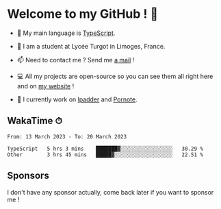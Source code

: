 # Welcome to my GitHub ! 🌃

- 🔭 My main language is [TypeScript](https://www.typescriptlang.org/).

- 🌱 I am a student at Lycée Turgot in Limoges, France.

- 📫 Need to contact me ? Send me <a href="mailto:mikkel@milescode.dev">a mail</a> !

- 💻 All my projects are open-source so you can see them all right here and on <a href="https://www.vexcited.ml">my website</a> !

- 👀 I currently work on [lpadder](https://github.com/Vexcited/lpadder) and [Pornote](https://github.com/Vexcited/Pornote).

## WakaTime ⏱

<!--START_SECTION:waka-->

```text
From: 13 March 2023 - To: 20 March 2023

TypeScript   5 hrs 3 mins    ███████▓░░░░░░░░░░░░░░░░░   30.29 %
Other        3 hrs 45 mins   █████▓░░░░░░░░░░░░░░░░░░░   22.51 %
```

<!--END_SECTION:waka-->

## Sponsors

I don't have any sponsor actually, come back later if you want to sponsor me !
